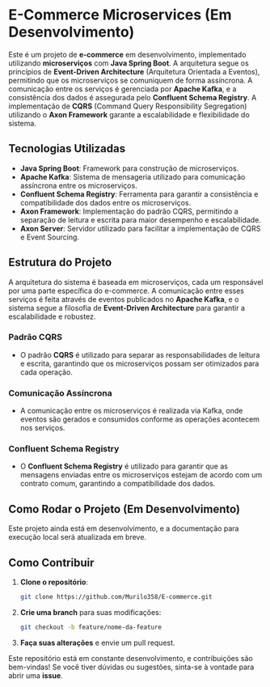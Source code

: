 # E-Commerce Microservices (Em Desenvolvimento)

Este é um projeto de **e-commerce** em desenvolvimento, implementado utilizando **microserviços** com **Java Spring Boot**. A arquitetura segue os princípios de **Event-Driven Architecture** (Arquitetura Orientada a Eventos), permitindo que os microserviços se comuniquem de forma assíncrona. A comunicação entre os serviços é gerenciada por **Apache Kafka**, e a consistência dos dados é assegurada pelo **Confluent Schema Registry**. A implementação de **CQRS** (Command Query Responsibility Segregation) utilizando o **Axon Framework** garante a escalabilidade e flexibilidade do sistema.

## Tecnologias Utilizadas

- **Java Spring Boot**: Framework para construção de microserviços.
- **Apache Kafka**: Sistema de mensageria utilizado para comunicação assíncrona entre os microserviços.
- **Confluent Schema Registry**: Ferramenta para garantir a consistência e compatibilidade dos dados entre os microserviços.
- **Axon Framework**: Implementação do padrão CQRS, permitindo a separação de leitura e escrita para maior desempenho e escalabilidade.
- **Axon Server**: Servidor utilizado para facilitar a implementação de CQRS e Event Sourcing.

## Estrutura do Projeto

A arquitetura do sistema é baseada em microserviços, cada um responsável por uma parte específica do e-commerce. A comunicação entre esses serviços é feita através de eventos publicados no **Apache Kafka**, e o sistema segue a filosofia de **Event-Driven Architecture** para garantir a escalabilidade e robustez.

### Padrão CQRS
- O padrão **CQRS** é utilizado para separar as responsabilidades de leitura e escrita, garantindo que os microserviços possam ser otimizados para cada operação.

### Comunicação Assíncrona
- A comunicação entre os microserviços é realizada via Kafka, onde eventos são gerados e consumidos conforme as operações acontecem nos serviços.

### Confluent Schema Registry
- O **Confluent Schema Registry** é utilizado para garantir que as mensagens enviadas entre os microserviços estejam de acordo com um contrato comum, garantindo a compatibilidade dos dados.

## Como Rodar o Projeto (Em Desenvolvimento)

Este projeto ainda está em desenvolvimento, e a documentação para execução local será atualizada em breve.

## Como Contribuir

1. **Clone o repositório**:
    ```bash
    git clone https://github.com/Murilo358/E-commerce.git
    ```
2. **Crie uma branch** para suas modificações:
    ```bash
    git checkout -b feature/nome-da-feature
    ```
3. **Faça suas alterações** e envie um pull request.


Este repositório está em constante desenvolvimento, e contribuições são bem-vindas! Se você tiver dúvidas ou sugestões, sinta-se à vontade para abrir uma **issue**.
